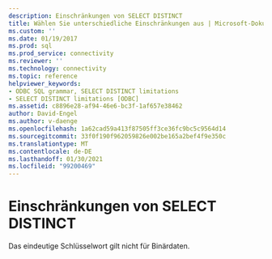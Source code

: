 ```yaml
---
description: Einschränkungen von SELECT DISTINCT
title: Wählen Sie unterschiedliche Einschränkungen aus | Microsoft-Dokumentation
ms.custom: ''
ms.date: 01/19/2017
ms.prod: sql
ms.prod_service: connectivity
ms.reviewer: ''
ms.technology: connectivity
ms.topic: reference
helpviewer_keywords:
- ODBC SQL grammar, SELECT DISTINCT limitations
- SELECT DISTINCT limitations [ODBC]
ms.assetid: c8896e28-af94-46e6-bc3f-1af657e38462
author: David-Engel
ms.author: v-daenge
ms.openlocfilehash: 1a62cad59a413f87505ff3ce36fc9bc5c9564d14
ms.sourcegitcommit: 33f0f190f962059826e002be165a2bef4f9e350c
ms.translationtype: MT
ms.contentlocale: de-DE
ms.lasthandoff: 01/30/2021
ms.locfileid: "99200469"
---
```

# <a name="select-distinct-limitations"></a>Einschränkungen von SELECT DISTINCT
Das eindeutige Schlüsselwort gilt nicht für Binärdaten.
